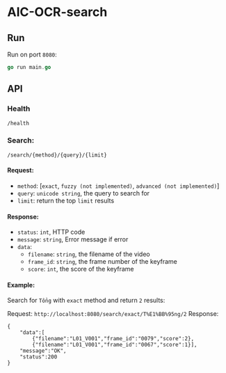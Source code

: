 # AIC-OCR-search

## Run 

Run on port `8080`:
```go
go run main.go
```

## API

### Health
`/health`

### Search:
`/search/{method}/{query}/{limit}`

#### Request:
- `method`: [`exact`, `fuzzy (not implemented)`, `advanced (not implemented)`]
- `query`: `unicode string`, the query to search for
- `limit`: return the top `limit` results

#### Response:
- `status`: `int`, HTTP code
- `message`: `string`, Error message if error
- `data`: 
    - `filename`: `string`, the filename of the video
    - `frame_id`: `string`, the frame number of the keyframe
    - `score`: `int`, the score of the keyframe

#### Example: 
Search for `Tổng` with `exact` method and return `2` results: 

Request: `http://localhost:8080/search/exact/T%E1%BB%95ng/2`
Response: 
```
{
    "data":[
        {"filename":"L01_V001","frame_id":"0079","score":2},
        {"filename":"L01_V001","frame_id":"0067","score":1}],
    "message":"OK",
    "status":200
}
```